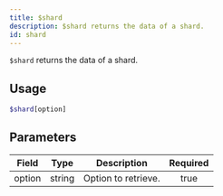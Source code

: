 ```yaml
---
title: $shard
description: $shard returns the data of a shard.
id: shard
---
```


`$shard` returns the data of a shard.

## Usage

```php
$shard[option]
```

## Parameters

| Field  | Type   | Description         | Required |
| ------ | ------ | ------------------- | :------: |
| option | string | Option to retrieve. |   true   |